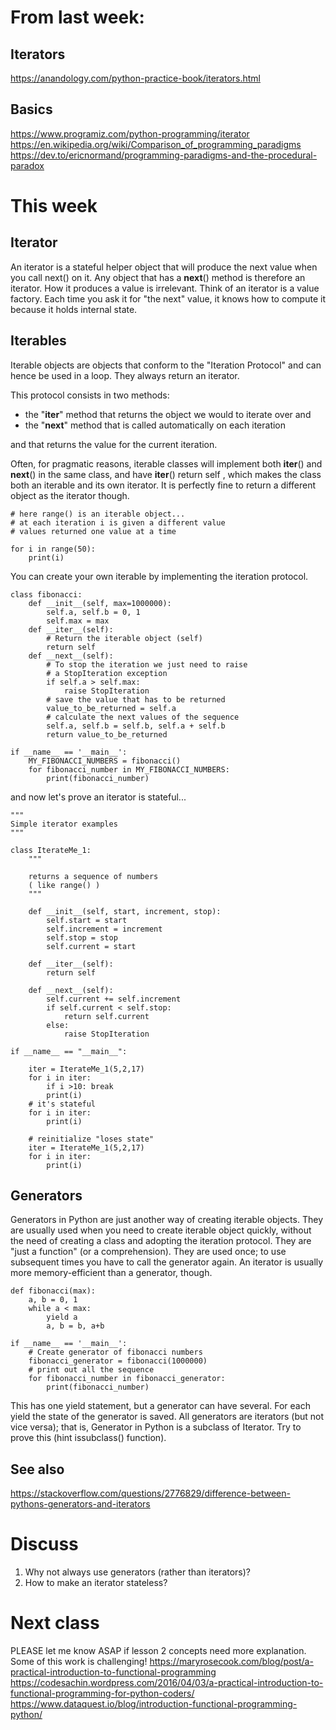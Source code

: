 
From last week:
===============
Iterators
---------
https://anandology.com/python-practice-book/iterators.html

Basics
------
https://www.programiz.com/python-programming/iterator
https://en.wikipedia.org/wiki/Comparison_of_programming_paradigms
https://dev.to/ericnormand/programming-paradigms-and-the-procedural-paradox

This week
=========
Iterator
--------
An iterator is a stateful helper object that will produce the next value when you call
next() on it. Any object that has a __next__() method is therefore an iterator. How it produces a
value is irrelevant.
Think of an iterator is a value factory. Each time you ask it for "the next" value, it knows how to compute it
because it holds internal state.

Iterables
---------
Iterable objects are objects that conform to the "Iteration
Protocol" and can hence be used in a loop. They always return an iterator.

This protocol consists in two methods:
* the "__iter__" method that returns the object we would to iterate over and
* the "__next__" method that is called automatically on each iteration

and that returns the value for the current iteration.

Often, for pragmatic reasons, iterable classes will implement both __iter__() and __next__() in
the same class, and have __iter__() return self , which makes the class both an iterable and its
own iterator. It is perfectly fine to return a different object as the iterator though.

```
# here range() is an iterable object...
# at each iteration i is given a different value
# values returned one value at a time

for i in range(50):
    print(i)
```
You can create your own iterable by implementing the iteration protocol.

```
class fibonacci:
    def __init__(self, max=1000000):
        self.a, self.b = 0, 1
        self.max = max
    def __iter__(self):
        # Return the iterable object (self)
        return self
    def __next__(self):
        # To stop the iteration we just need to raise
        # a StopIteration exception
        if self.a > self.max:
            raise StopIteration
        # save the value that has to be returned
        value_to_be_returned = self.a
        # calculate the next values of the sequence
        self.a, self.b = self.b, self.a + self.b
        return value_to_be_returned

if __name__ == '__main__':
    MY_FIBONACCI_NUMBERS = fibonacci()
    for fibonacci_number in MY_FIBONACCI_NUMBERS:
        print(fibonacci_number)
```
and now let's prove an iterator is stateful...
```
"""
Simple iterator examples
"""

class IterateMe_1:
    """

    returns a sequence of numbers
    ( like range() )
    """

    def __init__(self, start, increment, stop):
        self.start = start
        self.increment = increment
        self.stop = stop
        self.current = start

    def __iter__(self):
        return self

    def __next__(self):
        self.current += self.increment
        if self.current < self.stop:
            return self.current
        else:
            raise StopIteration

if __name__ == "__main__":

    iter = IterateMe_1(5,2,17)
    for i in iter:
        if i >10: break
        print(i)
    # it's stateful
    for i in iter:
        print(i)

    # reinitialize "loses state"
    iter = IterateMe_1(5,2,17)
    for i in iter:
        print(i)
```
Generators
----------
Generators in Python are just another way of creating iterable objects.
They are usually used when you need to create iterable object quickly,
without the need of creating a class and adopting the iteration protocol. They are "just a function" (or a comprehension).
They are used once; to use subsequent times you have to call the generator again.
An iterator is usually more memory-efficient than a generator, though.

```
def fibonacci(max):
    a, b = 0, 1
    while a < max:
        yield a
        a, b = b, a+b

if __name__ == '__main__':
    # Create generator of fibonacci numbers
    fibonacci_generator = fibonacci(1000000)
    # print out all the sequence
    for fibonacci_number in fibonacci_generator:
        print(fibonacci_number)
```
This has one yield statement, but a generator can have several. For each yield the state of the generator is saved.
All generators are iterators (but not vice versa); that is, Generator in Python is a subclass of Iterator. Try to prove this (hint issubclass() function).

See also
--------
https://stackoverflow.com/questions/2776829/difference-between-pythons-generators-and-iterators

Discuss
=======
1. Why not always use generators (rather than iterators)?
1. How to make an iterator stateless?

Next class
==========
PLEASE let me know ASAP if lesson 2 concepts need more explanation. Some of this work is challenging!
https://maryrosecook.com/blog/post/a-practical-introduction-to-functional-programming
https://codesachin.wordpress.com/2016/04/03/a-practical-introduction-to-functional-programming-for-python-coders/
https://www.dataquest.io/blog/introduction-functional-programming-python/
